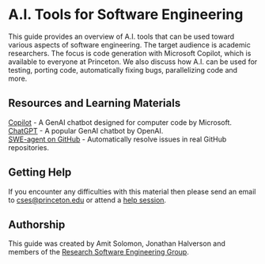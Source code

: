 # A.I. Tools for Software Engineering

This guide provides an overview of A.I. tools that can be used toward various aspects of software engineering. The target audience is academic researchers. The focus is code generation with Microsoft Copilot, which is available to everyone at Princeton. We also discuss how A.I. can be used for testing, porting code, automatically fixing bugs, parallelizing code and more.

## Resources and Learning Materials

[Copilot](https://copilot.microsoft.com) - A GenAI chatbot designed for computer code by Microsoft.  
[ChatGPT](https://chatgpt.com) - A popular GenAI chatbot by OpenAI.  
[SWE-agent on GitHub](https://github.com/princeton-nlp/SWE-agent) - Automatically resolve issues in real GitHub repositories.  

## Getting Help

If you encounter any difficulties with this material then please send an email to <a href="mailto:cses@princeton.edu">cses@princeton.edu</a> or attend a <a href="https://researchcomputing.princeton.edu/education/help-sessions">help session</a>.

## Authorship

This guide was created by Amit Solomon, Jonathan Halverson and members of the [Research Software Engineering Group](https://researchcomputing.princeton.edu/services/research-software-engineering).
